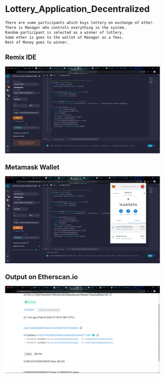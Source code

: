# Lottery_Application_Decentralized

    There are some participants which buys lottery on exchange of ether.
    There is Manager who controls everything in the system.
    Random participant is selected as a winner of lottery.
    Some ether is goes to the wallet of Manager as a fees.
    Rest of Money goes to winner.


## Remix IDE
![RemixIDE](https://github.com/Adarsh-chaurasia/Lottery_Application_Decentralized/blob/main/Screenshots/Screenshot%20(141).png)
<br>
## Metamask Wallet
![Metamask](https://github.com/Adarsh-chaurasia/Lottery_Application_Decentralized/blob/main/Screenshots/Screenshot%20(143).png)
<br>
## Output on Etherscan.io
![Etherscan.io](https://github.com/Adarsh-chaurasia/Lottery_Application_Decentralized/blob/main/Screenshots/Screenshot%20(159).png)
<br>
